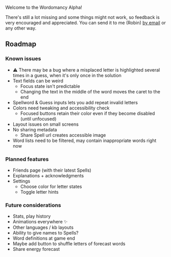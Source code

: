 Welcome to the Wordomancy Alpha!


There's still a lot missing and some things might not work, so feedback is very encouraged and appreciated. You can send it to me (Robin) [by email](mailto:wordomancy@cosmogr.am) or any other way.

## Roadmap

### Known issues

- ⚠️ There may be a bug where a misplaced letter is highlighted several times in a guess, when it's only once in the solution 
- Text fields can be weird
  - Focus state isn't predictable
  - Changing the text in the middle of the word moves the caret to the end
- Spellword & Guess inputs lets you add repeat invalid letters
- Colors need tweaking and accessibility check
  - Focused buttons retain their color even if they become disabled (until unfocused)
- Layout issues on small screens
- No sharing metadata
  - Share Spell url creates accessible image
- Word lists need to be filtered, may contain inappropriate words right now

### Planned features

- Friends page (with their latest Spells)
- Explanations + acknowledgments
- Settings
  - Choose color for letter states
  - Toggle letter hints

### Future considerations

- Stats, play history
- Animations everywhere ✨
- Other languages / kb layouts
- Ability to give names to Spells?
- Word definitions at game end
- Maybe add button to shuffle letters of forecast words
- Share energy forecast
